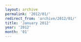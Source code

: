 ```yaml
---
layout: archive
permalink: '2012/01/'
redirect_from: 'archive/2012/01/'
title: 'January 2012'
year: '2012'
month: '01'
---
```

